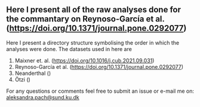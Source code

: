 ## Here I present all of the raw analyses done for the commantary on Reynoso-García et al. (https://doi.org/10.1371/journal.pone.0292077)

Here I present a directory structure symbolising the order in which the analyses were done. 
The datasets used in here are
1. Maixner et. al. (https://doi.org/10.1016/j.cub.2021.09.031)
2. Reynoso-García et al. (https://doi.org/10.1371/journal.pone.0292077)
3. Neanderthal ()
4. Ötzi ()

For any questions or comments feel free to submit an issue or e-mail me on: aleksandra.pach@sund.ku.dk
